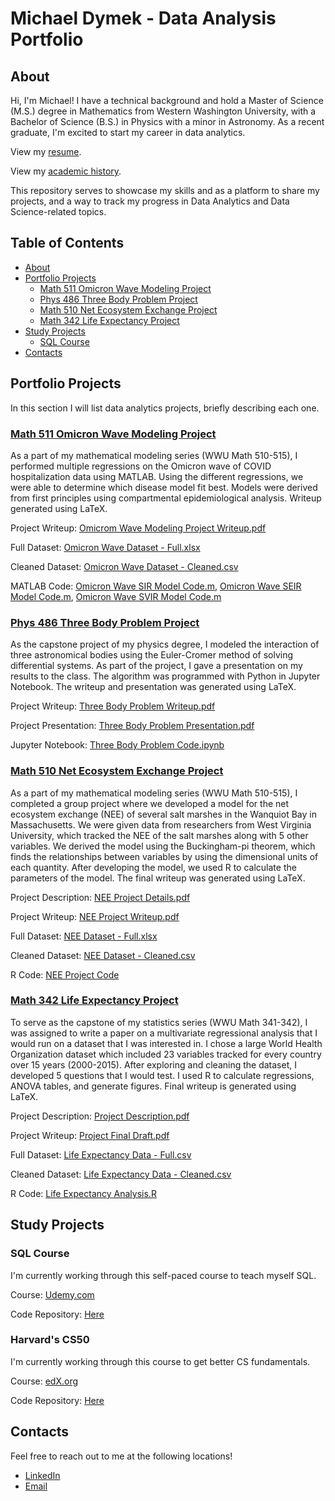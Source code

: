 # Michael Dymek - Data Analysis Portfolio
## About

Hi, I'm Michael! I have a technical background and hold a Master of Science (M.S.) degree in Mathematics from Western Washington University, with a Bachelor of Science (B.S.) in Physics with a minor in Astronomy. As a recent graduate, I'm excited to start my career in data analytics. 

View my [resume](https://github.com/superspysnake1/Portfolio/blob/49a7a1e4ad5d7f7063ab89f7d9a8ebb37c3abbca/Resume%20-%20Michael%20Dymek.pdf).

View my [academic history](https://github.com/superspysnake1/Portfolio/blob/304e91337ca91c6b72af73e3a5424e18fc207d4e/Academic%20History%20-%20Michael%20Dymek.pdf).

This repository serves to showcase my skills and as a platform to share my projects, and a way to track my progress in Data Analytics and Data Science-related topics.

## Table of Contents
 - [About](https://github.com/superspysnake1/Portfolio/tree/main#about)
 - [Portfolio Projects](https://github.com/superspysnake1/Portfolio/tree/main#portfolio-projects)
   - [Math 511 Omicron Wave Modeling Project](https://github.com/superspysnake1/Portfolio/tree/main#math-511-omicron-wave-modeling-project)
   - [Phys 486 Three Body Problem Project](https://github.com/superspysnake1/Portfolio/tree/main#phys-486-three-body-problem-project)
   - [Math 510 Net Ecosystem Exchange Project](https://github.com/superspysnake1/Portfolio/tree/main#math-510-net-ecosystem-exchange-project)
   - [Math 342 Life Expectancy Project](https://github.com/superspysnake1/Portfolio/tree/main#math-342-life-expectancy-project)
 - [Study Projects](https://github.com/superspysnake1/Portfolio/tree/main#study-projects)
   - [SQL Course](https://github.com/superspysnake1/Portfolio/tree/main#sql-course)
 - [Contacts](https://github.com/superspysnake1/Portfolio/tree/main#contacts)

## Portfolio Projects
In this section I will list data analytics projects, briefly describing each one. 
### [Math 511 Omicron Wave Modeling Project](https://github.com/superspysnake1/Omicron-Wave/main) 
As a part of my mathematical modeling series (WWU Math 510-515), I performed multiple regressions on the Omicron wave of COVID hospitalization data using MATLAB. Using the different regressions, we were able to determine which disease model fit best. Models were derived from first principles using compartmental epidemiological analysis. Writeup generated using LaTeX.

Project Writeup: [Omicrom Wave Modeling Project Writeup.pdf](https://github.com/superspysnake1/Omicron-Wave/blob/4ea42a449dfac51de5117b57382a1ab2f8c6980b/Omicrom%20Wave%20Modeling%20Project%20Writeup.pdf)

Full Dataset: [Omicron Wave Dataset - Full.xlsx](https://github.com/superspysnake1/Omicron-Wave/blob/4ea42a449dfac51de5117b57382a1ab2f8c6980b/Omicron%20Wave%20Dataset%20-%20Full.xlsx)

Cleaned Dataset: [Omicron Wave Dataset - Cleaned.csv](https://github.com/superspysnake1/Omicron-Wave/blob/4ea42a449dfac51de5117b57382a1ab2f8c6980b/Omicron%20Wave%20Dataset%20-%20Full.xlsx)

MATLAB Code: [Omicron Wave SIR Model Code.m](https://github.com/superspysnake1/Omicron-Wave/blob/4ea42a449dfac51de5117b57382a1ab2f8c6980b/Omicron%20Wave%20SIR%20Model%20Code.m), [Omicron Wave SEIR Model Code.m](https://github.com/superspysnake1/Omicron-Wave/blob/4ea42a449dfac51de5117b57382a1ab2f8c6980b/Omicron%20Wave%20SEIR%20Model%20Code.m), [Omicron Wave SVIR Model Code.m](https://github.com/superspysnake1/Omicron-Wave/blob/4ea42a449dfac51de5117b57382a1ab2f8c6980b/Omicron%20Wave%20SVIR%20Model%20Code.m)

### [Phys 486 Three Body Problem Project](https://github.com/superspysnake1/Three-Body-Problem/tree/main)
As the capstone project of my physics degree, I modeled the interaction of three astronomical bodies using the Euler-Cromer method of solving differential systems. As part of the project, I gave a presentation on my results to the class. The algorithm was programmed with Python in Jupyter Notebook. The writeup and presentation was generated using LaTeX. 

Project Writeup: [Three Body Problem Writeup.pdf](https://github.com/superspysnake1/Three-Body-Problem/blob/7cd99ab7c4dee6701edf8f915538c684d93df374/Three%20Body%20Problem%20Writeup.pdf)

Project Presentation: [Three Body Problem Presentation.pdf](https://github.com/superspysnake1/Three-Body-Problem/blob/7cd99ab7c4dee6701edf8f915538c684d93df374/Three%20Body%20Problem%20Presentation.pdf)

Jupyter Notebook: [Three Body Problem Code.ipynb](https://github.com/superspysnake1/Three-Body-Problem/blob/7cd99ab7c4dee6701edf8f915538c684d93df374/Three%20Body%20Problem%20Code.ipynb)

### [Math 510 Net Ecosystem Exchange Project](https://github.com/superspysnake1/Net-Ecosystem-Exchange/tree/main)
As a part of my mathematical modeling series (WWU Math 510-515), I completed a group project where we developed a model for the net ecosystem exchange (NEE) of several salt marshes in the Wanquiot Bay in Massachusetts. We were given data from researchers from West Virginia University, which tracked the NEE of the salt marshes along with 5 other variables. We derived the model using the Buckingham-pi theorem, which finds the relationships between variables by using the dimensional units of each quantity. After developing the model, we used R to calculate the parameters of the model. The final writeup was generated using LaTeX.

Project Description: [NEE Project Details.pdf](https://github.com/superspysnake1/Net-Ecosystem-Exchange/blob/2ea5870874bed28a060d0661d0f63b5f60218822/NEE%20Project%20Details.pdf)

Project Writeup: [NEE Project Writeup.pdf](https://github.com/superspysnake1/Net-Ecosystem-Exchange/blob/2ea5870874bed28a060d0661d0f63b5f60218822/NEE%20Project%20Writeup.pdf)

Full Dataset: [NEE Dataset - Full.xlsx](https://github.com/superspysnake1/Net-Ecosystem-Exchange/blob/2ea5870874bed28a060d0661d0f63b5f60218822/NEE%20Dataset%20-%20Full.xlsx)

Cleaned Dataset: [NEE Dataset - Cleaned.csv](https://github.com/superspysnake1/Net-Ecosystem-Exchange/blob/2ea5870874bed28a060d0661d0f63b5f60218822/NEE%20Dataset%20-%20Cleaned.csv)

R Code: [NEE Project Code](https://github.com/superspysnake1/Net-Ecosystem-Exchange/blob/2ea5870874bed28a060d0661d0f63b5f60218822/NEE%20Project%20Code.R)

### [Math 342 Life Expectancy Project](https://github.com/superspysnake1/Life-Expectancy/tree/main)
To serve as the capstone of my statistics series (WWU Math 341-342), I was assigned to write a paper on a multivariate regressional analysis that I would run on a dataset that I was interested in. I chose a large World Health Organization dataset which included 23 variables tracked for every country over 15 years (2000-2015). After exploring and cleaning the dataset, I developed 5 questions that I would test. I used R to calculate regressions, ANOVA tables, and generate figures. Final writeup is generated using LaTeX. 

Project Description: [Project Description.pdf](https://github.com/superspysnake1/Life-Expectancy/blob/25c78d16ff87e7492514f2544f03fbd454662c57/Project%20Description.pdf)

Project Writeup: [Project Final Draft.pdf](https://github.com/superspysnake1/Life-Expectancy/blob/68aa80490beaa3fbe3bcf210a01773caa4dff3bd/Project%20Final%20Draft%20-%20Math%20342.pdf)

Full Dataset: [Life Expectancy Data - Full.csv](https://github.com/superspysnake1/Life-Expectancy/blob/25c78d16ff87e7492514f2544f03fbd454662c57/Life%20Expectancy%20Data%20-%20Full.csv)

Cleaned Dataset: [Life Expectancy Data - Cleaned.csv](https://github.com/superspysnake1/Life-Expectancy/blob/25c78d16ff87e7492514f2544f03fbd454662c57/Life%20Expectancy%20Data%20-%20Full.csv)

R Code: [Life Expectancy Analysis.R](https://github.com/superspysnake1/Life-Expectancy/blob/25c78d16ff87e7492514f2544f03fbd454662c57/Life%20Expectancy%20Analysis.R)

## Study Projects

### SQL Course
I'm currently working through this self-paced course to teach myself SQL. 

Course: [Udemy.com](https://www.udemy.com/course/the-ultimate-mysql-bootcamp-go-from-sql-beginner-to-expert/learn/lecture/34511736#content)

Code Repository: [Here](https://github.com/superspysnake1/Udemy-SQL-Course)

### Harvard's CS50
I'm currently working through this course to get better CS fundamentals.

Course: [edX.org](https://www.edx.org/learn/python/harvard-university-cs50-s-introduction-to-programming-with-python)

Code Repository: [Here](https://github.com/superspysnake1/CS50-Course/tree/main)

## Contacts
Feel free to reach out to me at the following locations!
 - [LinkedIn](https://www.linkedin.com/in/michael-dymek-2b1940152/)
 - [Email](mailto:michaeldymek5@gmail.com)
